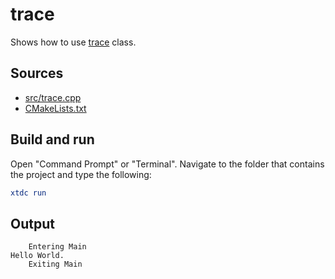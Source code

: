 # trace

Shows how to use [trace](https://gammasoft71.github.io/xtd/reference_guides/latest/classxtd_1_1diagnostics_1_1trace.html) class.

## Sources

* [src/trace.cpp](src/trace.cpp)
* [CMakeLists.txt](CMakeLists.txt)

## Build and run

Open "Command Prompt" or "Terminal". Navigate to the folder that contains the project and type the following:

```cmake
xtdc run
```

## Output

```
    Entering Main
Hello World.
    Exiting Main
```

